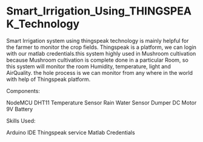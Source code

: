 # Smart_Irrigation_Using_THINGSPEAK_Technology
Smart Irrigation system using thingspeak technology is mainly helpful for the farmer to monitor the crop fields. Thingspeak is a platform, we can login with our matlab credentials.this system highly used in Mushroom cultivation because Mushroom cultivation is complete done in a particular Room, so this system will monitor the room Humidity, temperature, light and AirQuality. the hole process is we can monitor from any where in the world with help of Thingspeak platform.

Components:

NodeMCU
DHT11 Temperature Sensor
Rain Water Sensor
Dumper
DC Motor
9V Battery

Skills Used:

Arduino IDE
Thingspeak service
Matlab Credentials
